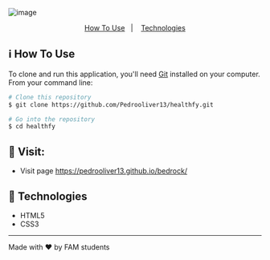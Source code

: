 ![image](https://github.com/Pedrooliver13/healthfy/assets/56042296/22a05cfc-aeef-427a-bf2a-14447daf398a)


<p align="center">
  <a href="#information_source-how-to-use">How To Use</a>&nbsp;&nbsp;&nbsp;|&nbsp;&nbsp;&nbsp;
  <a href="#rocket-technologies">Technologies</a>
</p>

## :information_source: How To Use

To clone and run this application, you'll need [Git](https://git-scm.com) installed on your computer. From your command line:

```bash
# Clone this repository
$ git clone https://github.com/Pedrooliver13/healthfy.git

# Go into the repository
$ cd healthfy
```

## 🔖 Visit:

- Visit page https://pedrooliver13.github.io/bedrock/

## :rocket: Technologies

-  HTML5
-  CSS3

---

Made with ♥ by FAM students
